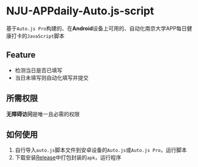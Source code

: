 # NJU-APPdaily-Auto.js-script
基于`Auto.js Pro`构建的、在**Android**设备上可用的、自动化南京大学APP每日健康打卡的`JavaScript`脚本



## Feature

- 检测当日是否已填写
- 当日未填写则自动化填写并提交



## 所需权限

**无障碍访问**是唯一且必需的权限



## 如何使用

1. 自行导入`auto.js`脚本文件到安卓设备的`Auto.js`或`Auto.js Pro`，运行脚本
2. 下载安装[Release](https://github.com/syhien/NJU-APPdaily-Auto.js-script/releases)中打包封装的`apk`，运行程序

